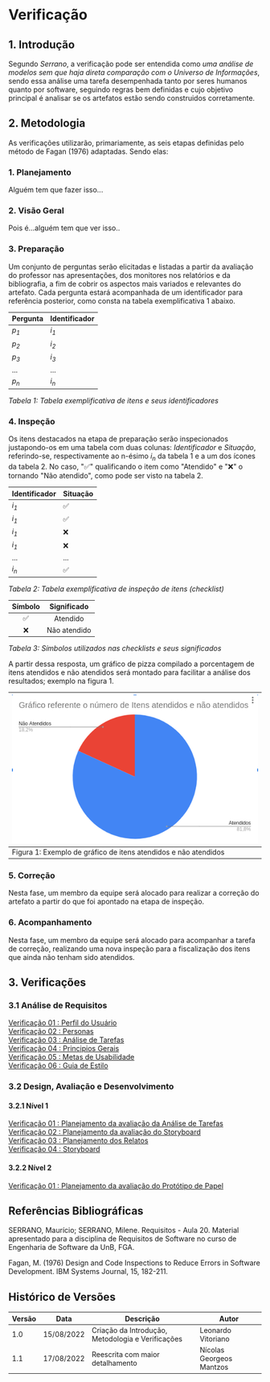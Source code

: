 # Verificação

## 1. Introdução

Segundo *Serrano*, a verificação pode ser entendida como *uma análise de modelos sem que haja direta comparação com o Universo de Informações*, sendo essa análise uma tarefa desempenhada tanto por seres humanos quanto por software, seguindo regras bem definidas e cujo objetivo principal é analisar se os artefatos estão sendo construidos corretamente.

## 2. Metodologia

As verificações utilizarão, primariamente, as seis etapas definidas pelo método de Fagan (1976) adaptadas. Sendo elas:

### 1. Planejamento

Alguém tem que fazer isso...
### 2. Visão Geral
Pois é...alguém tem que ver isso..

### 3. Preparação
Um conjunto de perguntas serão elicitadas e listadas a partir da avaliação do professor nas apresentações, dos monitores nos relatórios e da bibliografia, a fim de cobrir os aspectos mais variados e relevantes do artefato. Cada pergunta estará acompanhada de um identificador para referência posterior, como consta na tabela exemplificativa 1 abaixo.

| Pergunta | Identificador |
| ------------ | -------- |
| *p<sub>1</sub>*         | *i<sub>1</sub>*        |
| *p<sub>2</sub>*        | *i<sub>2</sub>*        |
| *p<sub>3</sub>*         | *i<sub>3</sub>*        |
| ...         | ...        |
| *p<sub>n</sub>*         | *i<sub>n</sub>*        |

_Tabela 1: Tabela exemplificativa de itens e seus identificadores_

### 4. Inspeção

Os itens destacados na etapa de preparação serão inspecionados justapondo-os em uma tabela com duas colunas: *Identificador* e *Situação*, referindo-se, respectivamente ao n-ésimo *i<sub>n</sub>* da tabela 1
e a um dos ícones da tabela 2. No caso, "✅" qualificando o item como "Atendido" e "❌" o tornando "Não atendido", como pode ser visto na tabela 2.

| Identificador | Situação |
| --------- | -------- |
| *i<sub>1</sub>*         | ✅        |
| *i<sub>1</sub>*         | ✅        |
| *i<sub>1</sub>*         | ❌        |
| *i<sub>1</sub>*         | ❌        |
| ...         | ...        |
| *i<sub>n</sub>*         |   ✅      |

_Tabela 2: Tabela exemplificativa de inspeção de itens (checklist)_

| Símbolo   |  Significado  |
|:---------:|:-------------:|
|     ✅     |   Atendido    |
|     ❌     | Não atendido  |

_Tabela 3: Símbolos utilizados nas checklists e seus significados_

A partir dessa resposta, um gráfico de pizza compilado a porcentagem de itens atendidos e
não atendidos será montado para facilitar a análise dos resultados; exemplo na figura 1.

| ![imagemGráfico](../_media/grafico_guiadeestilo.png) |
|---------------------------------------------------------|
| Figura 1: Exemplo de gráfico de itens atendidos e não atendidos    |

### 5. Correção

Nesta fase, um membro da equipe será alocado para realizar a correção do artefato a partir do que foi apontado na etapa de inspeção.

### 6. Acompanhamento

Nesta fase, um membro da equipe será alocado para acompanhar a tarefa de correção, realizando uma nova inspeção para a fiscalização dos itens que ainda não tenham sido atendidos.

## 3. Verificações

### 3.1 Análise de Requisitos

[Verificação 01 : Perfil do Usuário](analise/verificacoes/verif_perfil_de_usuario.md)<br>
[Verificação 02 : Personas](analise/verificacoes/)<br>
[Verificação 03 : Análise de Tarefas](analise/verificacoes/)<br>
[Verificação 04 : Principios Gerais](analise/verificacoes/verif_principios_gerais.md)<br>
[Verificação 05 : Metas de Usabilidade](analise/verificacoes/)<br>
[Verificação 06 : Guia de Estilo](analise/verificacoes/verificacao_guia_estilo.md)<br>


### 3.2 Design, Avaliação e Desenvolvimento

#### 3.2.1 Nível 1

[Verificação 01 : Planejamento da avaliação da Análise de Tarefas](analise/verificacoes/verificacao_planejamento_analise_tarefas.md)<br>
[Verificação 02 : Planejamento da avaliação do Storyboard](analise/verificacoes/)<br>
[Verificação 03 : Planejamento dos Relatos](analise/verificacoes/)<br>
[Verificação 04 : Storyboard](analise/verificacoes/)<br>

#### 3.2.2 Nível 2

[Verificação 01 : Planejamento da avaliação do Protótipo de Papel](analise/verificacoes/verificacao_planejamento_prototipacao_papel.md)<br>

## Referências Bibliográficas

SERRANO, Maurício; SERRANO, Milene. Requisitos - Aula 20. Material apresentado para a disciplina de Requisitos de Software no curso de Engenharia de Software da UnB, FGA.

Fagan, M. (1976) Design and Code Inspections to Reduce Errors in Software Development. IBM Systems Journal, 15, 182-211.

## Histórico de Versões

| Versão | Data       | Descrição         | Autor              |
| ------ | ---------- | ----------------- | ------------------ |
| 1.0    | 15/08/2022 | Criação da Introdução, Metodologia e Verificações | Leonardo Vitoriano |
| 1.1    | 17/08/2022 | Reescrita com maior detalhamento | Nícolas Georgeos Mantzos |
